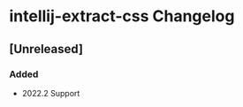 <!-- Keep a Changelog guide -> https://keepachangelog.com -->

# intellij-extract-css Changelog

## [Unreleased]
### Added
- 2022.2 Support
